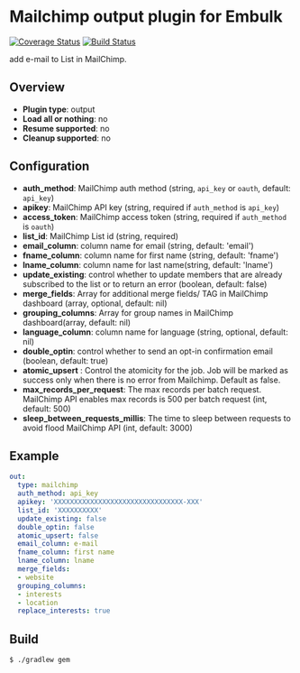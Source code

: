 # Mailchimp output plugin for Embulk
[![Coverage Status](https://coveralls.io/repos/treasure-data/embulk-output-mailchimp/badge.svg?branch=master&service=github)](https://coveralls.io/github/treasure-data/embulk-output-mailchimp?branch=master)
[![Build Status](https://travis-ci.org/treasure-data/embulk-output-mailchimp.svg)](https://travis-ci.org/treasure-data/embulk-output-mailchimp?branch=master)

add e-mail to List in MailChimp.

## Overview

* **Plugin type**: output
* **Load all or nothing**: no
* **Resume supported**: no
* **Cleanup supported**: no

## Configuration

- **auth_method**: MailChimp auth method (string, `api_key` or `oauth`, default: `api_key`)
- **apikey**: MailChimp API key (string, required if `auth_method` is `api_key`)
- **access_token**: MailChimp access token (string, required if `auth_method` is `oauth`)
- **list_id**: MailChimp List id (string, required)
- **email_column**: column name for email (string, default: 'email')
- **fname_column**: column name for first name (string, default: 'fname')
- **lname_column**: column name for last name(string, default: 'lname')
- **update_existing**: control whether to update members that are already subscribed to the list or to return an error (boolean, default: false)
- **merge_fields**: Array for additional merge fields/ TAG in MailChimp dashboard (array, optional, default: nil)
- **grouping_columns**: Array for group names in MailChimp dashboard(array, default: nil)
- **language_column**: column name for language (string, optional, default: nil)
- **double_optin**: control whether to send an opt-in confirmation email (boolean, default: true)
- **atomic_upsert** : Control the atomicity for the job. Job will be marked as success only when there is no error from Mailchimp. Default as false.
- **max_records_per_request**: The max records per batch request. MailChimp API enables max records is 500 per batch request (int, default: 500)
- **sleep_between_requests_millis**: The time to sleep between requests to avoid flood MailChimp API (int, default: 3000)

## Example

```yaml
out:
  type: mailchimp
  auth_method: api_key
  apikey: 'XXXXXXXXXXXXXXXXXXXXXXXXXXXXXXXX-XXX'
  list_id: 'XXXXXXXXXX'
  update_existing: false
  double_optin: false
  atomic_upsert: false
  email_column: e-mail
  fname_column: first name
  lname_column: lname
  merge_fields:
  - website
  grouping_columns:
  - interests
  - location
  replace_interests: true
```

## Build

```
$ ./gradlew gem
```
